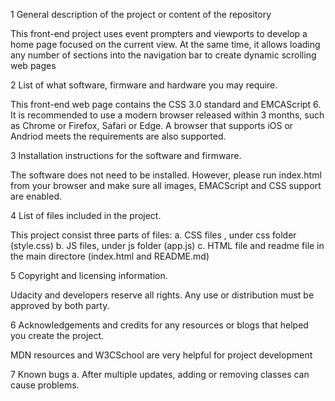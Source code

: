 1 General description of the project or content of the repository

This front-end project uses event prompters and viewports to develop a home page focused on the current view.
At the same time, it allows loading any number of sections into the navigation bar to create dynamic scrolling web pages


2 List of what software, firmware and hardware you may require.

This front-end web page contains the CSS 3.0 standard and EMCAScript 6. It is recommended to use a modern browser released within 3 months, such as Chrome or Firefox, Safari or Edge. A browser that supports iOS or Andriod meets the requirements are also supported.


3 Installation instructions for the software and firmware.

The software does not need to be installed. However, please run index.html from your browser and make sure all images, EMACScript and CSS support are enabled.

4 List of files included in the project.

This project consist three parts of files:
a. CSS files , under css folder (style.css)
b. JS files, under js folder (app.js)
c. HTML file and readme file in the main directore (index.html and README.md)

5 Copyright and licensing information.

Udacity and developers reserve all rights. Any use or distribution must be approved by both party.

6 Acknowledgements and credits for any resources or blogs that helped you create the project.

MDN resources and W3CSchool are very helpful for project development

7 Known bugs
a. After multiple updates, adding or removing classes can cause problems.